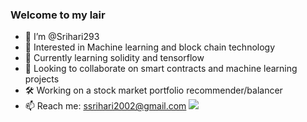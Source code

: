 ### Welcome to my lair

- 👋 I’m @Srihari293
- 👀 Interested in Machine learning and block chain technology 
- 🌱 Currently learning solidity and tensorflow 
- 💞️ Looking to collaborate on smart contracts and machine learning projects 
- 🛠️ Working on a stock market portfolio recommender/balancer
- 📫 Reach me: ssrihari2002@gmail.com
![](https://github.com/Srihari293/github-stats/blob/master/generated/overview.svg)

<!---
Srihari293/Srihari293 is a ✨ special ✨ repository because its `README.md` (this file) appears on your GitHub profile.
You can click the Preview link to take a look at your changes.
--->
